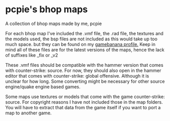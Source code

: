 # pcpie's bhop maps
A collection of bhop maps made by me, pcpie

For each bhop map I've included the .vmf file, the .rad file, the textures and the models used, the bsp files are not included as this would take up too much space. but they can be found on my [gamebanana profile.](https://gamebanana.com/members/submissions/maps/1409383) Keep in mind all of these files are for the latest versions of the maps, hence the lack of suffixes like _fix or _v2

These .vmf files should be compatible with the hammer version that comes with counter-strike: source. For now, they should also open in the hammer editor that comes with counter-strike: global offensive. Although it is unclear for how long. Some converting might be necessary for other source engine/quake engine based games.

Some maps use textures or models that come with the game counter-strike: source. For copyright reasons I have not included those in the map folders. You will have to extract that data from the game itself if you want to port a map to another game.
